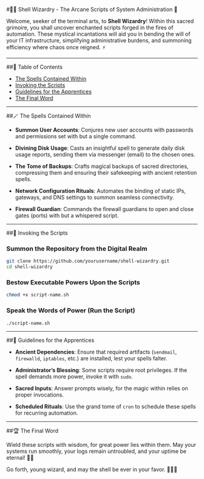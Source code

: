 #🧙‍♂️ Shell Wizardry - The Arcane Scripts of System Administration 🔮

Welcome, seeker of the terminal arts, to **Shell Wizardry**! Within this sacred grimoire, you shall uncover enchanted scripts forged in the fires of automation. These mystical incantations will aid you in bending the will of your IT infrastructure, simplifying administrative burdens, and summoning efficiency where chaos once reigned. ⚡

---

##📜 Table of Contents

- [The Spells Contained Within](#the-spells-contained-within)
- [Invoking the Scripts](#invoking-the-scripts)
- [Guidelines for the Apprentices](#guidelines-for-the-apprentices)
- [The Final Word](#the-final-word)

---

##🪄 The Spells Contained Within

- **Summon User Accounts**: Conjures new user accounts with passwords and permissions set with but a single command.
  
- **Divining Disk Usage**: Casts an insightful spell to generate daily disk usage reports, sending them via messenger (email) to the chosen ones.
  
- **The Tome of Backups**: Crafts magical backups of sacred directories, compressing them and ensuring their safekeeping with ancient retention spells.
  
- **Network Configuration Rituals**: Automates the binding of static IPs, gateways, and DNS settings to summon seamless connectivity.
  
- **Firewall Guardian**: Commands the firewall guardians to open and close gates (ports) with but a whispered script.

---

##📢 Invoking the Scripts

### Summon the Repository from the Digital Realm
```bash
git clone https://github.com/yourusername/shell-wizardry.git
cd shell-wizardry
```

### Bestow Executable Powers Upon the Scripts
```bash
chmod +x script-name.sh
```

### Speak the Words of Power (Run the Script)
```bash
./script-name.sh
```

---

##📖 Guidelines for the Apprentices

- **Ancient Dependencies**: Ensure that required artifacts (`sendmail`, `firewalld`, `iptables`, etc.) are installed, lest your spells falter.
  
- **Administrator’s Blessing**: Some scripts require root privileges. If the spell demands more power, invoke it with `sudo`.
  
- **Sacred Inputs**: Answer prompts wisely, for the magic within relies on proper invocations.
  
- **Scheduled Rituals**: Use the grand tome of `cron` to schedule these spells for recurring automation.

---

##🏆 The Final Word

Wield these scripts with wisdom, for great power lies within them. May your systems run smoothly, your logs remain untroubled, and your uptime be eternal! 🌙✨

Go forth, young wizard, and may the shell be ever in your favor. 🧙‍♂️🔥
